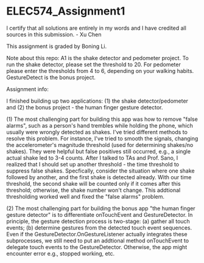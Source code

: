 # ELEC574_Assignment1

I certify that all solutions are entirely in my words and I have credited all sources in this submission. - Xu Chen

This assignment is graded by Boning Li.

Note about this repo: A1 is the shake detector and pedometer project. To run the shake detector, please set the threshold to 20. For pedometer please enter the thresholds from 4 to 6, depending on your walking habits. GestureDetect is the bonus project.

Assignment info:

I finished building up two applications: (1) the shake detector/pedometer and (2) the bonus project - the human finger gesture detector.

(1) The most challenging part for building this app was how to remove "false alarms", such as a person's hand trembles while holding the phone, which usually were wrongly detected as shakes. I've tried different methods to resolve this problem. For instance, I've tried to smooth the signals, changing the accelerometer's magnitude threshold (used for determining shakes/no shakes). They were helpful but false positives still occurred, e.g., a single actual shake led to 3-4 counts. After I talked to TAs and Prof. Sano, I realized that I should set up another threshold - the time threshold to suppress false shakes. Specfically, consider the situation where one shake followed by another, and the first shake is detected already. With our time threshold, the second shake will be counted only if it comes after this threshold; otherwise, the shake number won't change. This addtional thresholding worked well and fixed the "false alarms" problem.

(2) The most challenging part for building the bonus app "the human finger gesture detector" is to differentiate onTouchEvent and GestureDetector. In principle, the gesture detection process is two-stage: (a) gather all touch events; (b) determine gestures from the detected touch event sequences. Even if the GestureDetector.OnGestureListener actually integrates these  subprocesses, we still need to put an addtional method onTouchEvent to delegate touch events to the GestureDetector. Otherwise, the app might encounter error e.g., stopped working, etc.


